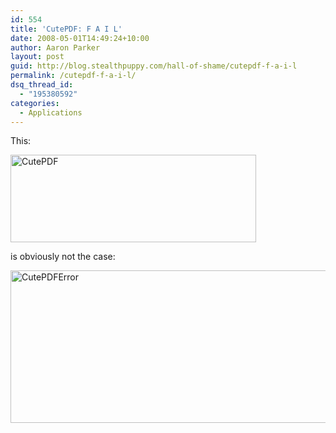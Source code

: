 ```yaml
---
id: 554
title: 'CutePDF: F A I L'
date: 2008-05-01T14:49:24+10:00
author: Aaron Parker
layout: post
guid: http://blog.stealthpuppy.com/hall-of-shame/cutepdf-f-a-i-l
permalink: /cutepdf-f-a-i-l/
dsq_thread_id:
  - "195380592"
categories:
  - Applications
---
```

This:

<img border="0" alt="CutePDF" src="https://stealthpuppy.com/wp-content/uploads/2008/05/cutepdf.png" width="393" height="140" /> 

is obviously not the case:

<img border="0" alt="CutePDFError" src="https://stealthpuppy.com/wp-content/uploads/2008/05/cutepdferror.png" width="521" height="244" />